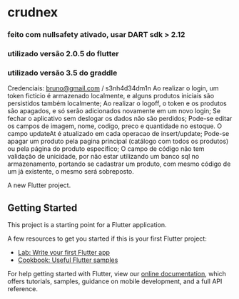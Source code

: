 # crudnex

### feito com nullsafety ativado, usar DART sdk > 2.12
### utilizado versão 2.0.5 do flutter
### utilizado versão 3.5 do graddle

Credenciais: bruno@gmail.com / s3nh4d34dm1n
Ao realizar o login, um token ficticio é armazenado localmente, e alguns produtos iniciais são persistidos também localmente;
Ao realizar o logoff, o token e os produtos são apagados, e só serão adicionados novamente em um novo login;
Se fechar o aplicativo sem deslogar os dados não são perdidos;
Pode-se editar os campos de imagem, nome, codigo, preco e quantidade no estoque. O campo updateAt é atualizado em cada operacao de
insert/update;
Pode-se apagar um produto pela pagina principal (catálogo com todos os produtos) ou pela página do produto especifico;
O campo de código não tem validação de unicidade, por não estar utilizando um banco sql no armazenamento, portando se cadastrar um produto,
com mesmo código de um já existente, o mesmo será sobreposto.



A new Flutter project.

## Getting Started

This project is a starting point for a Flutter application.

A few resources to get you started if this is your first Flutter project:

- [Lab: Write your first Flutter app](https://flutter.dev/docs/get-started/codelab)
- [Cookbook: Useful Flutter samples](https://flutter.dev/docs/cookbook)

For help getting started with Flutter, view our
[online documentation](https://flutter.dev/docs), which offers tutorials,
samples, guidance on mobile development, and a full API reference.

